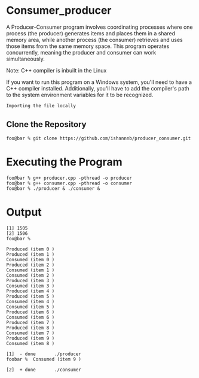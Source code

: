 # Consumer_producer

A Producer-Consumer program involves coordinating processes where one process (the producer) generates items and places them in a shared memory area, while another process (the consumer) retrieves and uses those items from the same memory space. This program operates concurrently, meaning the producer and consumer can work simultaneously.

Note: C++ compiler is inbuilt in the Linux

If you want to run this program on a Windows system, you'll need to have a C++ compiler installed. Additionally, you'll have to add the compiler's path to the system environment variables for it to be recognized.

```bash
Importing the file locally
```

## Clone the Repository

```console 
foo@bar % git clone https://github.com/ishannnb/producer_consumer.git

```
# Executing the Program 

``` console 
foo@bar % g++ producer.cpp -pthread -o producer
foo@bar % g++ consumer.cpp -pthread -o consumer
foo@bar % ./producer & ./consumer &

```
# Output 
``` console 
[1] 1505
[2] 1506
foo@bar %

Produced (item 0 )
Produced (item 1 )
Consumed (item 0 )
Produced (item 2 )
Consumed (item 1 )
Consumed (item 2 )
Produced (item 3 )
Consumed (item 3 )
Produced (item 4 )
Produced (item 5 )
Consumed (item 4 )
Consumed (item 5 )
Produced (item 6 )
Consumed (item 6 )
Produced (item 7 )
Produced (item 8 )
Consumed (item 7 )
Produced (item 9 )
Consumed (item 8 )

[1]  - done       ./producer
foobar %  Consumed (item 9 )

[2]  + done       ./consumer
 





